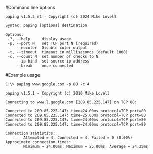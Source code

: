 #Command line options

    paping v1.5.5 r1 - Copyright (c) 2024 Mike Lovell
    
    Syntax: paping [options] destination
    
    Options:
     -?, --help     display usage
     -p, --port N   set TCP port N (required)
         --nocolor  Disable color output
     -t, --timeout  timeout in milliseconds (default 1000)
     -c, --count N  set number of checks to N
         --ip-bind  set source ip address
         --break    once connected

#Example usage

    C:\> paping www.google.com -p 80 -c 4
    
    paping v1.5.1 - Copyright (c) 2010 Mike Lovell
    
    Connecting to www.l.google.com [209.85.225.147] on TCP 80:
    
    Connected to 209.85.225.147: time=24.00ms protocol=TCP port=80
    Connected to 209.85.225.147: time=25.00ms protocol=TCP port=80
    Connected to 209.85.225.147: time=24.00ms protocol=TCP port=80
    Connected to 209.85.225.147: time=24.00ms protocol=TCP port=80
    
    Connection statistics:
            Attempted = 4, Connected = 4, Failed = 0 (0.00%)
    Approximate connection times:
            Minimum = 24.00ms, Maximum = 25.00ms, Average = 24.25ms
